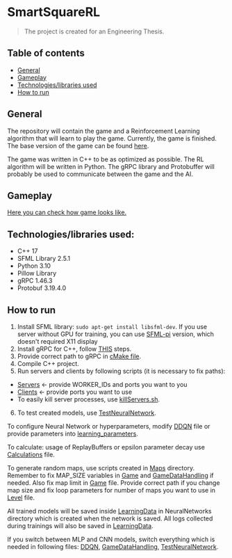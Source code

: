 # SmartSquareRL
> The project is created for an Engineering Thesis.

## Table of contents
- [General](#General)
- [Gameplay](#Gameplay)
- [Technologies/libraries used](#Technologies/libraries-used)
- [How to run](#How-to-run)

## General
The repository will contain the game and a Reinforcement Learning algorithm that will learn to play the game. Currently, the game is finished. The base version of the game can be found [here](https://github.com/dkwapisz/SmartSquareGame).

The game was written in C++ to be as optimized as possible. The RL algorithm will be written in Python. The gRPC library and Protobuffer will probably be used to communicate between the game and the AI.

## Gameplay
[Here you can check how game looks like.](https://youtube.com/shorts/BdZh8jy2RsA?feature=share)

## Technologies/libraries used:
- C++ 17
- SFML Library 2.5.1
- Python 3.10
- Pillow Library
- gRPC 1.46.3
- Protobuf 3.19.4.0

## How to run

1. Install SFML library: `sudo apt-get install libsfml-dev`. If you use server without GPU for training, you can use [SFML-pi](https://github.com/mickelson/sfml-pi) version, which doesn't required X11 display  
2. Install gRPC for C++, follow [THIS](https://grpc.io/docs/languages/cpp/quickstart/) steps.  
3. Provide correct path to gRPC in [cMake file](include_directories("/home/dkwapisz/.local/include")).  
4. Compile C++ project.  
5. Run servers and clients by following scripts (it is necessary to fix paths):
  - [Servers](https://github.com/dkwapisz/SmartSquareRL/blob/main/start_servers.sh) <- provide WORKER_IDs and ports you want to you
  - [Clients](https://github.com/dkwapisz/SmartSquareRL/blob/main/start_workers.sh) <- provide ports you want to use
  - To easily kill server processes, use [killServers.sh](https://github.com/dkwapisz/SmartSquareRL/blob/main/kill_servers.sh).  
6. To test created models, use [TestNeuralNetwork](https://github.com/dkwapisz/SmartSquareRL/blob/main/RL/AI/TestNeuralNetwork.py).

To configure Neural Network or hyperparameters, modify [DDQN](https://github.com/dkwapisz/SmartSquareRL/blob/main/RL/AI/DDQN.py) file or provide parameters into [learning_parameters](https://github.com/dkwapisz/SmartSquareRL/blob/main/RL/LearningData/learning_params.json).  

To calculate: usage of ReplayBuffers or epsilon parameter decay use [Calculations](https://github.com/dkwapisz/SmartSquareRL/blob/main/RL/LearningData/Calculations.py) file.

To generate random maps, use scripts created in [Maps](https://github.com/dkwapisz/SmartSquareRL/tree/main/Game/GameFiles/Maps) directory. Remember to fix MAP_SIZE variables in [Game](https://github.com/dkwapisz/SmartSquareRL/blob/ca81ff270848b2655b7189561335b594754fd299/Game/GameFiles/Game.cpp#L4) and [GameDataHandling](https://github.com/dkwapisz/SmartSquareRL/blob/ca81ff270848b2655b7189561335b594754fd299/RL/AI/GameDataHandling.py#L15) if needed. Also fix map limit in [Game](https://github.com/dkwapisz/SmartSquareRL/blob/ca81ff270848b2655b7189561335b594754fd299/Game/GameFiles/Game.cpp#L214) file. Provide correct path if you change map size and fix loop parameters for number of maps you want to use in [Level](https://github.com/dkwapisz/SmartSquareRL/blob/ca81ff270848b2655b7189561335b594754fd299/Game/GameFiles/Level.cpp#L61) file.

All trained models will be saved inside [LearningData](https://github.com/dkwapisz/SmartSquareRL/tree/main/RL/LearningData) in NeuralNetworks directory which is created when the network is saved. All logs collected during trainings will also be saved in [LearningData](https://github.com/dkwapisz/SmartSquareRL/tree/main/RL/LearningData).

If you switch between MLP and CNN models, switch everything which is needed in following files:  [DDQN](https://github.com/dkwapisz/SmartSquareRL/blob/faedb7cf720a97479e76718df1be027037d6c122/RL/AI/DDQN.py#L36), [GameDataHandling](https://github.com/dkwapisz/SmartSquareRL/blob/faedb7cf720a97479e76718df1be027037d6c122/RL/AI/GameDataHandling.py#L68), [TestNeuralNetwork](https://github.com/dkwapisz/SmartSquareRL/blob/faedb7cf720a97479e76718df1be027037d6c122/RL/AI/TestNeuralNetwork.py#L45).

